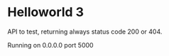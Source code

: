 # Helloworld 3

API to test, returning always status code 200 or 404. 

Running on 0.0.0.0 port 5000

